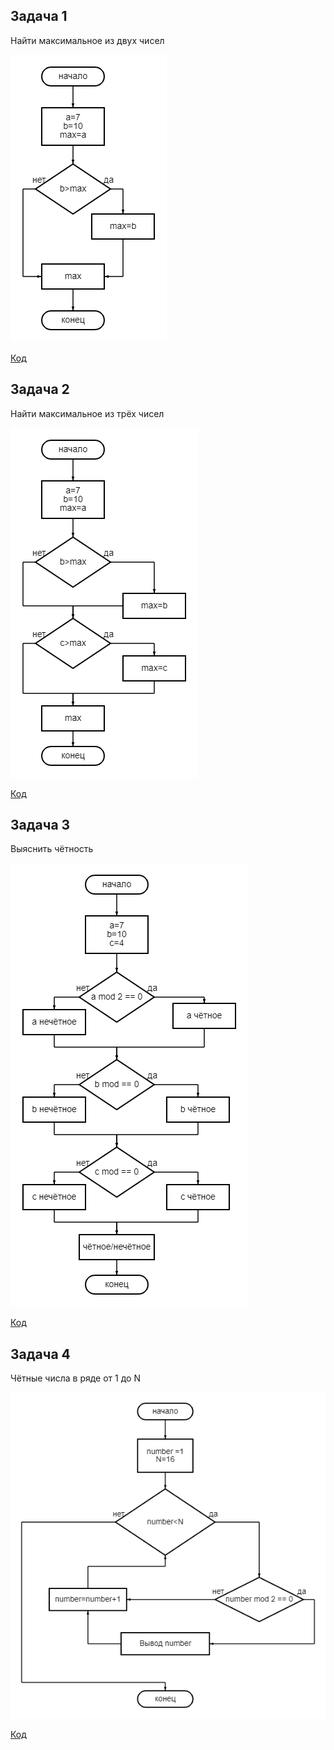 ## Задача 1

Найти максимальное из двух чисел

![Блок-схема](Sxema.png)

[Код](Rabota1/Program.cs)

## Задача 2

Найти максимальное из трёх чисел

![Блок-схема](Sxema2.png)

[Код](Rabota2/Program.cs)

## Задача 3

Выяснить чётность

![Блок-схема](Sxema3.png)

[Код](Rabota3/Program.cs)

## Задача 4

Чётные числа в ряде от 1 до N

![Блок-схема](Sxema4.png)

[Код](Rabota4/Program.cs)





